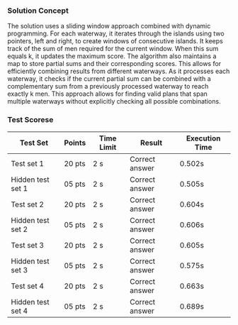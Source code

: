 ### Solution Concept

The solution uses a sliding window approach combined with dynamic programming. For each waterway, it iterates through the islands using two pointers, left and right, to create windows of consecutive islands. It keeps track of the sum of men required for the current window. When this sum equals k, it updates the maximum score. The algorithm also maintains a map to store partial sums and their corresponding scores. This allows for efficiently combining results from different waterways. As it processes each waterway, it checks if the current partial sum can be combined with a complementary sum from a previously processed waterway to reach exactly k men. This approach allows for finding valid plans that span multiple waterways without explicitly checking all possible combinations.

### Test Scorese


| Test Set           | Points | Time Limit | Result          | Execution Time |
|--------------------|--------|------------|-----------------|----------------|
| Test set 1         | 20 pts | 2 s        | Correct answer  | 0.502s         |
| Hidden test set 1  | 05 pts | 2 s        | Correct answer  | 0.505s         |
| Test set 2         | 20 pts | 2 s        | Correct answer  | 0.604s         |
| Hidden test set 2  | 05 pts | 2 s        | Correct answer  | 0.606s         |
| Test set 3         | 20 pts | 2 s        | Correct answer  | 0.605s         |
| Hidden test set 3  | 05 pts | 2 s        | Correct answer  | 0.575s         |
| Test set 4         | 20 pts | 2 s        | Correct answer  | 0.663s         |
| Hidden test set 4  | 05 pts | 2 s        | Correct answer  | 0.689s         |
